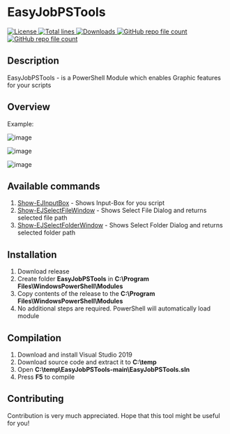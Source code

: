 # EasyJobPSTools

<a href="https://img.shields.io/github/license/akshinmustafayev/EasyJobPSTools">
  <img src="https://img.shields.io/github/license/akshinmustafayev/EasyJobPSTools" alt="License" />
</a>
<a href="https://img.shields.io/tokei/lines/github/akshinmustafayev/EasyJobPSTools">
  <img src="https://img.shields.io/tokei/lines/github/akshinmustafayev/EasyJobPSTools" alt="Total lines" />
</a>
<a href="https://img.shields.io/github/downloads/akshinmustafayev/EasyJobPSTools/total">
  <img src="https://img.shields.io/github/downloads/akshinmustafayev/EasyJobPSTools/total" alt="Downloads" />
</a>
<a href="https://img.shields.io/github/stars/akshinmustafayev/EasyJobPSTools?style=social">
  <img alt="GitHub repo file count" src="https://img.shields.io/github/stars/akshinmustafayev/EasyJobPSTools?style=social">
</a>
<a href="https://img.shields.io/github/contributors/akshinmustafayev/EasyJobPSTools">
  <img alt="GitHub repo file count" src="https://img.shields.io/github/contributors/akshinmustafayev/EasyJobPSTools">
</a>



## Description

EasyJobPSTools - is a PowerShell Module which enables Graphic features for your scripts

## Overview

Example:

![image](https://user-images.githubusercontent.com/29357955/137620018-f08d38b4-649b-4b88-b308-144ac02c3656.png)

![image](https://user-images.githubusercontent.com/29357955/137620021-9314cadb-e91f-44c2-ab5d-b816e30922b0.png)

![image](https://user-images.githubusercontent.com/29357955/137620025-ea14c0a4-e271-4c2a-9a2b-973cd66cb513.png)

## Available commands
1. [Show-EJInputBox](https://github.com/akshinmustafayev/EasyJobPSTools/blob/main/ejpst/Items/Show-EJInputBox/readme.md) - Shows Input-Box for you script
2. [Show-EJSelectFileWindow](https://github.com/akshinmustafayev/EasyJobPSTools/blob/main/ejpst/Items/Show-EJSelectFileWindow/readme.md) - Shows Select File Dialog and returns selected file path
3. [Show-EJSelectFolderWindow](https://github.com/akshinmustafayev/EasyJobPSTools/blob/main/ejpst/Items/Show-EJSelectFolderWindow/readme.md) - Shows Select Folder Dialog and returns selected folder path

## Installation
1. Download release
2. Create folder __EasyJobPSTools__ in __C:\Program Files\WindowsPowerShell\Modules__
3. Copy contents of the release to the __C:\Program Files\WindowsPowerShell\Modules__
4. No additional steps are required. PowerShell will automatically load module


## Compilation
1. Download and install Visual Studio 2019
2. Download source code and extract it to __C:\temp__
3. Open __C:\temp\EasyJobPSTools-main\EasyJobPSTools.sln__
4. Press __F5__ to compile

## Contributing
Contribution is very much appreciated. Hope that this tool might be useful for you!
